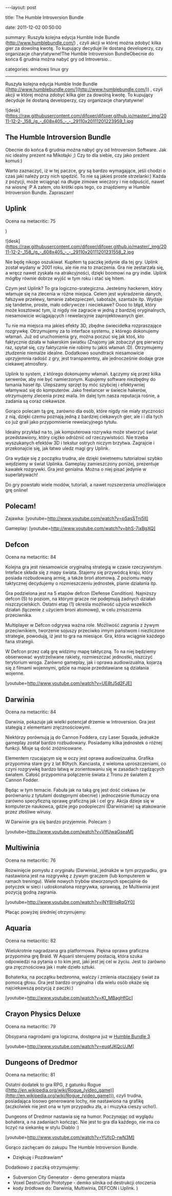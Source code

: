 ﻿---layout:     post
title:      The Humble Introversion Bundle
date:       2011-12-02 00:50:00
summary:    Ruszyła kolejna edycja Humble Inde Bundle (http://www.humblebundle.com/) , czyli akcji w której można zdobyć kilka gier za dowolną kwotę. To kupujący decyduje ile dostaną developerzy, czy organizacje charytatywne!The Humble Introversion BundleObecnie do końca 6 grudnia można nabyć gry od Introversio...
categories: windows linux gry
---



Ruszyła kolejna edycja Humble Inde Bundle ([http://www.humblebundle.com/](http://www.humblebundle.com/)) , czyli akcji w której można zdobyć kilka gier za dowolną kwotę. To kupujący decyduje ile dostaną developerzy, czy organizacje charytatywne!



![desk](https://raw.githubusercontent.com/djfoxer/djfoxer.github.io/master/_img/2011-12-2-_158_/g_-_608x405_-_-_29110x20111201223959_1.jpg






## The Humble Introversion Bundle



Obecnie do końca 6 grudnia można nabyć gry od Introversion Software. Jak nic idealny prezent na Mikołajki ;) Czy to dla siebie, czy jako prezent komuś:)

Warto zaznaczyć, iż w tej paczce, gry są bardzo wymagające, jeśli chodzi o czas jaki należy przy nich spędzić. To nie są jakieś proste strzelanki:) Każda z pozycji, może wciągnąć na długie zimowe wieczory i nie odpuścić, nawet na wiosnę :P A zatem, oto krótki opis tego, co znajdziemy w Humble Introversion Bundle. Zapraszam!




## Uplink



Ocena na metacritic: 75

)

![desk](https://raw.githubusercontent.com/djfoxer/djfoxer.github.io/master/_img/2011-12-2-_158_/g_-_608x405_-_-_29110x20111201231558_2.jpg



Nie będę nikogo oszukiwał. Kupiłem tą paczkę jedynie dla tej gry. Uplink został wydany w 2001 roku, ale nie ma to znaczenia. Gra nie zestarzała się, a wręcz nawet zyskała na atrakcyjności, dzięki boomowi na gry indie. Uplink mógłby równie dobrze wyjść w tym roku i stać się hitem.

Czym jest Uplink? To gra logiczno-srategiczna. Jesteśmy hackerem, który włamuje się na zlecenia w różne miejsca. Celem jest wykradzenie danych, fałszywe przelewy, łamanie zabezpieczeń, sabotaże, szantaże itp. Wydaje się tandetne, proste, mało odkrywcze i nieciekawe? Oooo to  błąd, który może kosztować tym, iż nigdy nie zagracie w jedną z bardziej oryginalnych, niesamowicie wciągających i rewelacyjnie zaprojektowanych gier.

Tu nie ma miejsca ma jakieś efekty 3D, zbędne świecidełka rozpraszające rozgrywkę. Otrzymujemy za to interface systemu, z którego dokonujemy włamań. Już od uruchomienia gry, można poczuć się jak ktoś, kto faktycznie działa w hakerskim światku (Znajomy jak zobaczył grę pierwszy raz, spytał się, czy faktycznie nie robimy tu jakiś włamań :D). Otrzymujemy złudzenie niemalże idealne. Dodatkowo soundtrack niesamowicie uprzyjemnia radość z gry, jest transparentny, ale jednocześnie dodaje grze ciekawej atmosfery.

Uplink to system, z którego dokonujemy włamań. Łączymy się przez kilka serwerów, aby nie być namierzonym. Kupujemy software niezbędny do łamania haseł itp. Ulepszamy sprzęt by móc szybciej i efektywniej włamywać się do komputerów. Jako freelancer w świecie hakerów, otrzymujemy zlecenia przez maila. Im dalej tym nasza reputacja rośnie, a zadania są coraz ciekawsze.

Gorąco polecam tą grę, zarówno dla osób, które nigdy nie miały styczności z nią, dzięki czemu poznają jedną z bardziej ciekawych gier, ale i i dla tych co już grali jako przypomnienie rewelacyjnego tytułu.

Idealny przykład na to, jak komputerowa rozrywka może stworzyć świat przedstawiony, który ciężko odróżnić od rzeczywistości. Nie trzeba wyszukanych efektów 3D i tekstur ostrych niczym brzytwa. Zagrajcie i przekonajcie się, jak łatwo uledz magi gry Uplink.

Gra wydaje się z początku trudna, ale dzięki świetnemu tutorialowi szybko wejdziemy w świat Uplinka. Gameplay zamieszczony poniżej, prezentuje kawałek rozgrywki. Gra jest genialna. Można o niej pisać jedynie w superlatywach!

Do gry powstało wiele modów, tutoriali, a nawet rozszerzenia umożliwiające grę online!




## Polecam!



Zajawka:
[youtube=http://www.youtube.com/watch?v=pSasSTni5lI]

Gameplay:
[youtube=http://www.youtube.com/watch?v=bhS-7jxBgXQ]




## Defcon



Ocena na metacritic: 84

Kolejna gra jest niesamowicie oryginalną strategią w czasie rzeczywistym. Inteface składa się z mapy świata. Stajemy się przywódcą kraju, który posiada rozbudowaną armię, a także broń atomową. Z poziomu mapy taktycznej decydujemy o rozmieszczeniu jednostek, planie działania itp. 

Gra podzielona jest na 5 etapów defcon (Defense Condition). Najniższy defcon (5) to poziom, na którym gracze nie podejmują żadnych działań niszczycielskich. Ostatni etap (1) określa możliwość użycia wszelkich działań (łączenie z użyciem broni atomowej), w celu zniszczenia przeciwnika. 

Multiplayer w Defcon odgrywa ważna role. Możliwość zagrania z żywym przeciwnikiem, tworzenie sojuszy przeciwko innym państwom i niezliczone strategie, powodują, iż jest to gra na miesiące. Gra, która wciągnie każdego fana strategii.

W Defcon przez całą grę widzimy mapę taktyczną. To na niej będziemy obserwować wystrzeliwane rakiety, rozmieszczać jednostki, niszczyć terytorium wroga. Zarówno gameplay, jak i oprawa audiowizualna, kojarzą się z filmami wojennymi, gdzie  na mapie przedstawiane są działania wojenne.



[youtube=http://www.youtube.com/watch?v=UE8tJ5d2FJE]







## Darwinia



Ocena na metacritic: 84


Darwinia, pokazuje jak wielki potencjał drzemie w Introversion. Gra jest stategią z elementami zręcznościowymi. 

Niektórzy porównują ją do Cannon Foddera, czy Laser Squada, jednakże gameplay został bardzo rozbudowany. Posiadamy kilka jednostek o różnej funkcji. Misje są dość zróżnicowane.

Elementem rzucającym się w oczy jest oprawa audiowizualna. Grafika przypomina stare gry z lat 80tych. Kanciasta, z wieloma uproszczeniami, co czyni rozgrywkę bardzo łatwą w zorientowaniu się w zasadach rządzących światem. Całość przypomina połączenie świata z Tronu ze światem z Cannon Fodder.

Będąc w tym temacie. Fabuła jak na taką grę jest dość ciekawa (w porównaniu z tytułami dostępnymi obecnie) i jednocześnie tłumaczy ona zarówno specyficzną oprawę graficzną jak i cel gry. Akcja dzieje się w komputerze naukowca, gdzie jego podopieczni (Darwinianie) są atakowanie przez złośliwe wirusy.

W Darwinie gra się bardzo przyjemnie. Polecam :)

[youtube=http://www.youtube.com/watch?v=VIfUwaGseaM]




## Multiwinia



Ocena na metacritic: 76

Rozwinięcie pomysłu z oryginału (Darwinia), jednakże w tym przypadku, gra nastawiona jest na rozgrywkę z żywym graczem (lub komputerem w ramach treningu). Wiele nowych trybów stworzonych specjalnie do potyczek w sieci i udoskonalona rozgrywka, sprawiają, że Multiwinia jest pozycją  godną zagrania. 

[youtube=http://www.youtube.com/watch?v=INYBHqRqGY0]

Płacąc powyżej średniej otrzymujemy:




## Aquaria



Ocena na metacritic: 82

Wielokrotnie nagradzana gra platformowa. Piękna oprawa graficzna przypomina grę Braid. W Aquarii sterujemy postacią, która szuka odpowiedzi na pytania o to kim jest, jaki jest jej cel w życiu. Jest to zarówno gra zręcznościowa jak i małe dzieło sztuki. 

Bohaterka, na początku bezbronna, walczy i zmienia otaczający świat za pomocą głosu. Gra jest bardzo oryginalna i dla wielu osób okaże się najciekawszą pozycją z paczki:)

[youtube=http://www.youtube.com/watch?v=KI_MBagHfGc]




## Crayon Physics Deluxe



Ocena na metacritic: 79

Obsypana nagrodami gra logiczna, dostępna już w [Humble Bundle 3](http://www.dobreprogramy.pl/djfoxer/The-Humble-Indie-Bundle,26988.html)

[youtube=http://www.youtube.com/watch?v=euqfJKQcUJM]




## Dungeons of Dredmor



Ocena na metacritic: 81

Ostatni dodatek to gra RPG, z gatunku Rogue ([http://en.wikipedia.org/wiki/Rogue_(video_game)](http://en.wikipedia.org/wiki/Rogue_(video_game))), czyli trudna, posiadająca losowo generowane lochy, nie nastawiona na grafikę (aczkolwiek nie jest ona w tym przypadku zła, a i muzyka cieszy ucho!).

Dungeons of Dredmor nastawia się na humor. Poczynając od wyglądu bohatera, a na zadaniach kończąc. Nie jest to gra dla każdego, nie ma co liczyć na siekankę w stylu Diablo :)

[youtube=http://www.youtube.com/watch?v=YUfcD-rwN3M]


Gorąco zachęcam do zakupu The Humble Introversion Bundle. 


 * Dziękuję i Pozdrawiam* 

Dodatkowo z paczką otrzymujemy:
- Subversion City Generator - demo generatora miasta
- Voxel Destruction Prototype - demko silnika od destrukcji otoczenia
- kody źródłowe do: Darwinia, Multiwinia, DEFCON i Uplink.
)